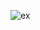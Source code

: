 ![ex](https://cloud.githubusercontent.com/assets/643885/3404666/d372fba8-fd73-11e3-85f6-a3bdc37e0ad0.png)
